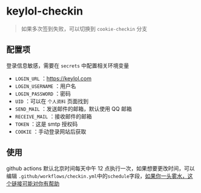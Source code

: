 # keylol-checkin

> 如果多次签到失败，可以切换到 `cookie-checkin` 分支

## 配置项

登录信息敏感，需要在 `secrets` 中配置相关环境变量

- `LOGIN_URL` ：https://keylol.com
- `LOGIN_USERNAME` ：用户名
- `LOGIN_PASSWORD` ：密码
- `UID` ：可以在 `个人资料` 页面找到
- `SEND_MAIL` ：发送邮件的邮箱，默认使用 QQ 邮箱
- `RECEIVE_MAIL` ：接收邮件的邮箱
- `TOKEN` ：这是 smtp 授权码
- `COOKIE` ：手动登录网站后获取

## 使用

github actions 默认北京时间每天中午 12 点执行一次，如果想要更改时间，可以编辑 `.github/workflows/checkin.yml`中的`schedule`字段，[如果你一头雾水，这个链接可能对你有帮助](https://crontab.guru/#00_12_*_*_*)
